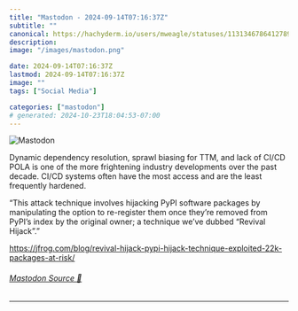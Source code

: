 ```yaml
---
title: "Mastodon - 2024-09-14T07:16:37Z"
subtitle: ""
canonical: https://hachyderm.io/users/mweagle/statuses/113134678641278925
description:
image: "/images/mastodon.png"

date: 2024-09-14T07:16:37Z
lastmod: 2024-09-14T07:16:37Z
image: ""
tags: ["Social Media"]

categories: ["mastodon"]
# generated: 2024-10-23T18:04:53-07:00
---
```

![Mastodon](/images/mastodon.png)

<p>Dynamic dependency resolution, sprawl biasing for TTM, and lack of CI/CD POLA is one of the more frightening industry developments over the past decade. CI/CD systems often have the most access and are the least frequently hardened. </p><p>“This attack technique involves hijacking PyPI software packages by manipulating the option to re-register them once they’re removed from PyPI’s index by the original owner; a technique we’ve dubbed “Revival Hijack”.”</p><p><a href="https://jfrog.com/blog/revival-hijack-pypi-hijack-technique-exploited-22k-packages-at-risk/" target="_blank" rel="nofollow noopener noreferrer" translate="no"><span class="invisible">https://</span><span class="ellipsis">jfrog.com/blog/revival-hijack-</span><span class="invisible">pypi-hijack-technique-exploited-22k-packages-at-risk/</span></a></p>


###### [Mastodon Source 🐘](https://hachyderm.io/@mweagle/113134678641278925)

___
